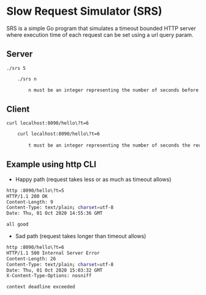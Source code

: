 # Slow Request Simulator (SRS)

SRS is a simple Go program that simulates a timeout bounded HTTP server where  execution time of each request can be set using a url query param.

## Server
`./srs 5`

```bash
    ./srs n

        n must be an integer representing the number of seconds before the server times out
```

## Client
`curl localhost:8090/hello\?t=6`

```bash
    curl localhost:8090/hello\?t=6
    
        t must be an integer representing the number of seconds the request will take to complete
```

## Example using http CLI

 - Happy path (request takes less or as much as timeout allows)
```bash
http :8090/hello\?t=5
HTTP/1.1 200 OK
Content-Length: 9
Content-Type: text/plain; charset=utf-8
Date: Thu, 01 Oct 2020 14:55:36 GMT

all good
```

 - Sad path (request takes longer than timeout allows)
```bash
http :8090/hello\?t=6
HTTP/1.1 500 Internal Server Error
Content-Length: 26
Content-Type: text/plain; charset=utf-8
Date: Thu, 01 Oct 2020 15:03:32 GMT
X-Content-Type-Options: nosniff

context deadline exceeded

```

